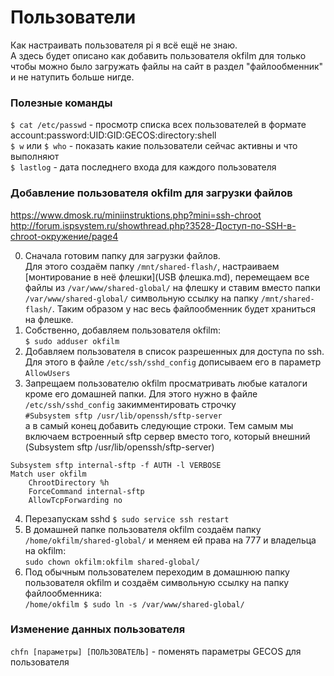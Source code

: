 # Пользователи
Как настраивать пользователя pi я всё ещё не знаю.  
А здесь будет описано как добавить пользователя okfilm для только чтобы можно было загружать файлы на сайт в раздел "файлообменник" и не натупить больше нигде.  

### Полезные команды
`$ cat /etc/passwd` - просмотр списка всех пользователей в формате account:password:UID:GID:GECOS:directory:shell  
`$ w` или `$ who` - показать какие пользователи сейчас активны и что выполняют  
`$ lastlog` - дата последнего входа для каждого пользователя  

### Добавление пользователя okfilm для загрузки файлов  
https://www.dmosk.ru/miniinstruktions.php?mini=ssh-chroot  
http://forum.ispsystem.ru/showthread.php?3528-Доступ-по-SSH-в-chroot-окружение/page4  

0. Сначала готовим папку для загрузки файлов.  
Для этого создаём папку `/mnt/shared-flash/`, настраиваем [монтирование в неё флешки](USB флешка.md), перемещаем все файлы из `/var/www/shared-global/` на флешку и ставим вместо папки `/var/www/shared-global/` символьную ссылку на папку `/mnt/shared-flash/`. Таким образом у нас весь файлообменник будет храниться на флешке.  
1. Собственно, добавляем пользователя okfilm:  
`$ sudo adduser okfilm`  
2. Добавляем пользователя в список разрешенных для доступа по ssh.  
Для этого в файле `/etc/ssh/sshd_config` дописываем его в параметр `AllowUsers`  
3. Запрещаем пользователю okfilm просматривать любые каталоги кроме его домашней папки. Для этого нужно в файле `/etc/ssh/sshd_config` закимментировать строчку  
`#Subsystem sftp /usr/lib/openssh/sftp-server`  
а в самый конец добавить следующие строки. Тем самым мы включаем встроенный sftp сервер вместо того, который внешний (Subsystem sftp /usr/lib/openssh/sftp-server)  
```
Subsystem sftp internal-sftp -f AUTH -l VERBOSE
Match user okfilm
    ChrootDirectory %h
    ForceCommand internal-sftp
    AllowTcpForwarding no
```
4. Перезапускам sshd `$ sudo service ssh restart`  
5. В домашней папке пользователя okfilm создаём папку `/home/okfilm/shared-global/` и меняем ей права на 777 и владельца на okfilm:  
`sudo chown okfilm:okfilm shared-global/`  
5. Под обычным пользователем переходим в домашнюю папку пользователя okfilm и создаём символьную ссылку на папку файлообменника:  
`/home/okfilm $ sudo ln -s /var/www/shared-global/`

### Изменение данных пользователя  
`chfn [параметры] [ПОЛЬЗОВАТЕЛЬ]` - поменять параметры GECOS для пользователя  
